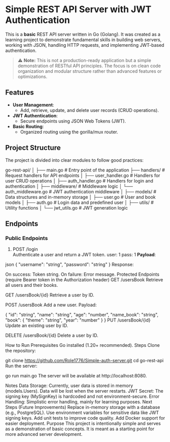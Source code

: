 # Simple REST API Server with JWT Authentication

This is a **basic** REST API server written in Go (Golang). It was created as a learning project to demonstrate fundamental skills in building web servers, working with JSON, handling HTTP requests, and implementing JWT-based authentication.

> ⚠️ **Note:** This is not a production-ready application but a simple demonstration of RESTful API principles. The focus is on clean code organization and modular structure rather than advanced features or optimizations.

## Features

- **User Management**: 
  - Add, retrieve, update, and delete user records (CRUD operations).
- **JWT Authentication**: 
  - Secure endpoints using JSON Web Tokens (JWT).
- **Basic Routing**: 
  - Organized routing using the gorilla/mux router.

## Project Structure

The project is divided into clear modules to follow good practices:

go-rest-api/ │ ├── main.go # Entry point of the application ├── handlers/ # Request handlers for API endpoints │ ├── user_handler.go # Handlers for user CRUD operations │ ├── auth_handler.go # Handlers for login and authentication │ ├── middleware/ # Middleware logic │ └── auth_middleware.go # JWT authentication middleware │ ├── models/ # Data structures and in-memory storage │ ├── user.go # User and book models │ ├── auth.go # Login data and predefined user │ ├── utils/ # Utility functions │ └── jwt_utils.go # JWT generation logic 


## Endpoints

### Public Endpoints
1. POST /login  
   Authenticate a user and return a JWT token.
   user: 1
   pass: 1 
   **Payload**:
   
json
   {
       "username": "string",
       "password": "string"
   }
Response:

On success: Token string.
On failure: Error message.
Protected Endpoints (require Bearer token in the Authorization header)
GET /usersBook
Retrieve all users and their books.

GET /usersBook/{id}
Retrieve a user by ID.

POST /usersBook
Add a new user.
Payload:

{
    "id": "string",
    "name": "string",
    "age": "number",
    "name_book": "string",
    "book": {
        "theme": "string",
        "year": "number"
    }
}
PUT /usersBook/{id}
Update an existing user by ID.

DELETE /usersBook/{id}
Delete a user by ID.

How to Run
Prerequisites
Go installed (1.20+ recommended).
Steps
Clone the repository:

git clone https://github.com/Role1776/Simple-auth-server.git
cd go-rest-api
Run the server:

go run main.go
The server will be available at http://localhost:8080.

Notes
Data Storage: Currently, user data is stored in memory (models.Users). Data will be lost when the server restarts.
JWT Secret: The signing key (MySignKey) is hardcoded and not environment-secure.
Error Handling: Simplistic error handling, mainly for learning purposes.
Next Steps (Future Improvements)
Replace in-memory storage with a database (e.g., PostgreSQL).
Use environment variables for sensitive data like JWT signing keys.
Add unit tests to improve code quality.
Add Docker support for easier deployment.
Purpose
This project is intentionally simple and serves as a demonstration of basic concepts. It is meant as a starting point for more advanced server development.

